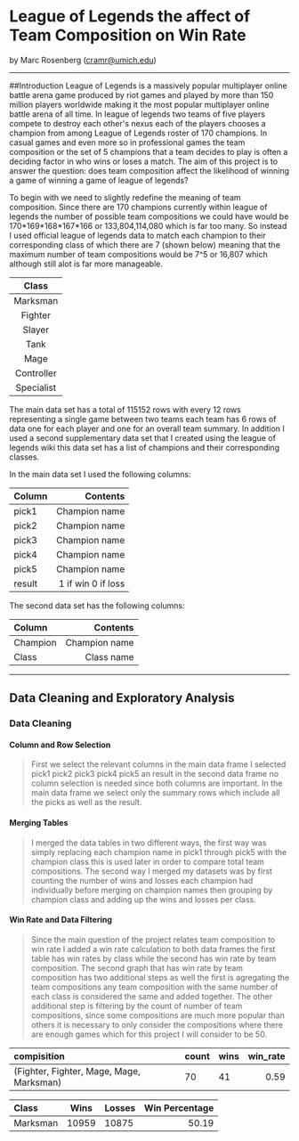 # League of Legends the affect of Team Composition on Win Rate
by Marc Rosenberg (cramr@umich.edu)

---
##Introduction
League of Legends is a massively popular multiplayer online battle arena game produced by riot games and played by more than 150 million players worldwide making it the most popular multiplayer online battle arena of all time. In league of legends two teams of five players compete to destroy each other's nexus each of the players chooses a champion from among League of Legends roster of 170 champions. In casual games and even more so in professional games the team composition or the set of 5 champions that a team decides to play is often a deciding factor in who wins or loses a match. The aim of this project is to answer the question: does team composition affect the likelihood of winning a game of winning a game of league of legends?

To begin with we need to slightly redefine the meaning of team composition. Since there are 170 champions currently within league of legends the number of possible team compositions we could have would be 170\*169\*168\*167\*166 or 133,804,114,080 which is far too many. So instead I used official league of legends data to match each champion to their corresponding class of which there are 7 (shown below) meaning that the maximum number of team compositions would be 7^5 or 16,807 which although still alot is far more manageable.

| Class       |  
|:-----------:|
| Marksman    |
| Fighter     |
| Slayer      |
| Tank        |
| Mage        |
| Controller  |
| Specialist  |

The main data set has a total of 115152 rows with every 12 rows representing a single game between two teams each team has 6 rows of data one for each player and one for an overall team summary. In addition I used a second supplementary data set that I created using the league of legends wiki this data set has a list of champions and their corresponding classes.

In the main data set I used the following columns:

| Column      | Contents           |
|:------------|-------------------:|
| pick1       | Champion name      |
| pick2       | Champion name      |
| pick3       | Champion name      |
| pick4       | Champion name      |
| pick5       | Champion name      |
| result      | 1 if win 0 if loss |

The second data set has the following columns:

| Column      | Contents           |
|:------------|-------------------:|
| Champion    | Champion name      |
| Class       | Class name         |

---
## Data Cleaning and Exploratory Analysis
### Data Cleaning
#### Column and Row Selection
> First we select the relevant columns in the main data frame I selected pick1 pick2 pick3 pick4 pick5 an result in the second data frame no column selection is needed since both columns are important. In the main data frame we select only the summary rows which include all the picks as well as the result.
#### Merging Tables
> I merged the data tables in two different ways, the first way was simply replacing each champion name in pick1 through pick5 with the champion class this is used later in order to compare total team compositions. The second way I merged my datasets was by first counting the number of wins and losses each champion had individually before merging on champion names then grouping by champion class and adding up the wins and losses per class.
#### Win Rate and Data Filtering
> Since the main question of the project relates team composition to win rate I added a win rate calculation to both data frames the first table has win rates by class while the second has win rate by team composition. The second graph that has win rate by team composition has two additional steps as well the first is agregating the team compositions any team composition with the same number of each class is considered the same and added together. The other additional step is filtering by the count of number of team compositions, since some compositions are much more popular than others it is necessary to only consider the compositions where there are enough games which for this project I will consider to be 50.

| compisition                             | count  | wins | win_rate |
|:----------------------------------------|--------|------|---------:|
|(Fighter, Fighter, Mage, Mage, Marksman) | 70	   |41	  | 0.59     |

| Class	| Wins | Losses | Win Percentage |
|:----------------------------------------|--------|------|---------:|
| Marksman | 10959 | 10875 | 50.19 |












